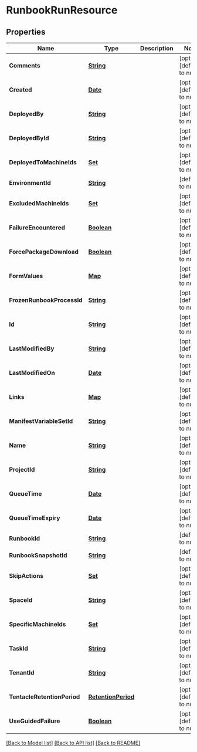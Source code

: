 # RunbookRunResource
## Properties

Name | Type | Description | Notes
------------ | ------------- | ------------- | -------------
**Comments** | [**String**](string.md) |  | [optional] [default to null]
**Created** | [**Date**](DateTime.md) |  | [optional] [default to null]
**DeployedBy** | [**String**](string.md) |  | [optional] [default to null]
**DeployedById** | [**String**](string.md) |  | [optional] [default to null]
**DeployedToMachineIds** | [**Set**](string.md) |  | [optional] [default to null]
**EnvironmentId** | [**String**](string.md) |  | [default to null]
**ExcludedMachineIds** | [**Set**](string.md) |  | [optional] [default to null]
**FailureEncountered** | [**Boolean**](boolean.md) |  | [optional] [default to null]
**ForcePackageDownload** | [**Boolean**](boolean.md) |  | [optional] [default to null]
**FormValues** | [**Map**](string.md) |  | [optional] [default to null]
**FrozenRunbookProcessId** | [**String**](string.md) |  | [optional] [default to null]
**Id** | [**String**](string.md) |  | [optional] [default to null]
**LastModifiedBy** | [**String**](string.md) |  | [optional] [default to null]
**LastModifiedOn** | [**Date**](DateTime.md) |  | [optional] [default to null]
**Links** | [**Map**](string.md) |  | [optional] [default to null]
**ManifestVariableSetId** | [**String**](string.md) |  | [optional] [default to null]
**Name** | [**String**](string.md) |  | [optional] [default to null]
**ProjectId** | [**String**](string.md) |  | [optional] [default to null]
**QueueTime** | [**Date**](DateTime.md) |  | [optional] [default to null]
**QueueTimeExpiry** | [**Date**](DateTime.md) |  | [optional] [default to null]
**RunbookId** | [**String**](string.md) |  | [default to null]
**RunbookSnapshotId** | [**String**](string.md) |  | [default to null]
**SkipActions** | [**Set**](string.md) |  | [optional] [default to null]
**SpaceId** | [**String**](string.md) |  | [optional] [default to null]
**SpecificMachineIds** | [**Set**](string.md) |  | [optional] [default to null]
**TaskId** | [**String**](string.md) |  | [optional] [default to null]
**TenantId** | [**String**](string.md) |  | [optional] [default to null]
**TentacleRetentionPeriod** | [**RetentionPeriod**](RetentionPeriod.md) |  | [optional] [default to null]
**UseGuidedFailure** | [**Boolean**](boolean.md) |  | [optional] [default to null]

[[Back to Model list]](../README.md#documentation-for-models) [[Back to API list]](../README.md#documentation-for-api-endpoints) [[Back to README]](../README.md)

